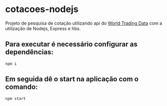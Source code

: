 # cotacoes-nodejs
Projeto de pesquisa de cotação utilizando api do [World Trading Data](https://www.worldtradingdata.com) com a utilização de Nodejs, Express e hbs.

## Para executar é necessário configurar as dependências:
`npm i`

## Em seguida dê o start na aplicação com o comando:
`npm start`